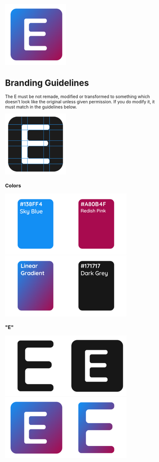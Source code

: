 <img width="200px" src="svg/enlister_fill.svg">

# Branding Guidelines
The E must be not remade, modified or transformed to something which doesn't look like the original unless given permission.
If you do modify it, it must match in the guidelines below.

<img width="200px" src="svg/guidelines.svg">

### Colors
<img width="200px" src="img/blue.png"><img width="200px" src="img/redish_pink.png"><img width="200px" src="img/gradient.png"><img width="200px" src="img/grey.png">

### "E"
<img width="200px" src="svg/enlister_'E'_dark.svg"><img width="200px" src="svg/'E'_grey.svg"><img width="200px" src="svg/enlister_fill.svg"><img width="200px" src="svg/enlister_'E'_fill.svg">

